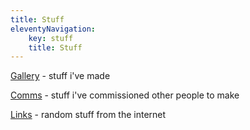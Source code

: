 ```yaml
---
title: Stuff
eleventyNavigation:
    key: stuff
    title: Stuff
---
```


[Gallery](/stuff/gallery) - stuff i've made


[Comms](/stuff/comms) - stuff i've commissioned other people to make

[Links](/stuff/links) - random stuff from the internet
